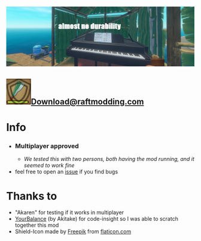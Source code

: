 ![banner.jpg](./almost-no-durability/banner.jpg?raw=true)

## [![icon.png](./almost-no-durability/icon.png?raw=true)Download@raftmodding.com](https://www.raftmodding.com/mods/almost-no-durability)

# Info
- ### Multiplayer approved
  - _We tested this with two persons, both having the mod running, and it seemed to work fine_
- feel free to open an [issue](https://github.com/Felix-Puetz/raft-mods/issues) if you find bugs

# Thanks to
- "Akaren" for testing if it works in multiplayer 
- [YourBalance](https://www.raftmodding.com/mods/yourbalance) (by Akitake) for code-insight so I was able to scratch together this mod
- Shield-Icon made by [Freepik](https://www.flaticon.com/authors/freepik) from [flaticon.com](https://www.flaticon.com/)
